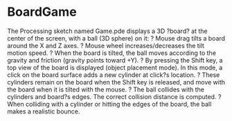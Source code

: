 # BoardGame

The Processing sketch named Game.pde displays a 3D ?board? at the center of the screen, with a ball (3D sphere) on it:
? Mouse drag tilts a board around the X and Z axes.
? Mouse wheel increases/decreases the tilt motion speed.
? When the board is tilted, the ball moves according to the gravity and friction (gravity points toward +Y).
? By pressing the Shift key, a top view of the board is displayed (object placement mode). In this mode, a click on the board surface adds a new cylinder at click?s location.
? These cylinders remain on the board when the Shift key is released, and move with the board when it is tilted with the mouse.
? The ball collides with the cylinders and board?s edges. The correct collision distance is computed.
? When colliding with a cylinder or hitting the edges of the board, the ball makes a realistic bounce.